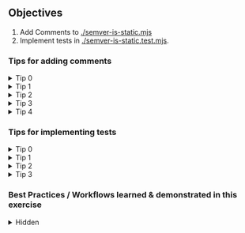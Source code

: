 ## Objectives

1. Add Comments to [./semver-is-static.mjs](./semver-is-static.mjs)
2. Implement tests in [./semver-is-static.test.mjs](./semver-is-static.spec.mjs).

### Tips for adding comments

<details>
  <summary>Tip 0</summary>

- consult the [reference](https://github.com/npm/node-semver#ranges) to remind yourself what are static and non-static semver ranges.

</details>

<details>
  <summary>Tip 1</summary>

- Start with a **descriptive** line e.g.: `Will return true if the version is static in other words not a range, e.g.:`

</details>

<details>
  <summary>Tip 2</summary>

- Add multiple examples (one per line) of inputs for which the function returns `true`

</details>

<details>
  <summary>Tip 3</summary>

- Try to reformat the examples to fit one line instead of multiple lines
</details>

<details>
  <summary>Tip 4</summary>

- Add examples of inputs for which the function returns `false`
</details>

### Tips for implementing tests

<details>
  <summary>Tip 0</summary>

- start with a `describe` block for `isSemverStatic`

</details>

<details>
  <summary>Tip 1</summary>

- add an `it` block for a **single** static version e.g.: `1.2.3`

</details>

<details>
  <summary>Tip 2</summary>

- add two nested `describe` blocks for `static` and `non-static` cases.
</details>

<details>
  <summary>Tip 3</summary>

- copy your `it` block from Tip 1 and paste it into the `static` block
- try to use Copilot to suggest additional test cases (`it` blocks) for both the `static` and `non-static` nested `describe` blocks.
</details>

### Best Practices / Workflows learned & demonstrated in this exercise

<details>
<summary>Hidden</summary>

1. Comment your code with:
    1. links to references.
    2. examples both valid and invalid inputs.
2. Use descriptive names for your test cases (it/describe blocks).
3. Nest test cases in `describe` blocks to group them by categories.
4. "Massaging" the Copilot context incrementally to guide it to suggest the test cases you want.
</details>
